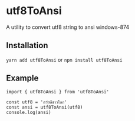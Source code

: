 # utf8ToAnsi

A utility to convert utf8 string to ansi windows-874

## Installation

`yarn add utf8ToAnsi` or `npm install utf8ToAnsi`

## Example

```
import { utf8ToAnsi } from 'utf8ToAnsi'

const utf8 = 'สวัสดีชาวโลก'
const ansi = utf8ToAnsi(utf8)
console.log(ansi)
```
